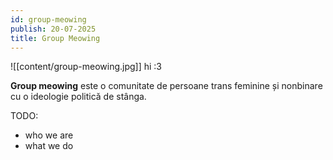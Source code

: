 ```yaml
---
id: group-meowing
publish: 20-07-2025
title: Group Meowing
---
```


![[content/group-meowing.jpg]] hi :3

**Group meowing** este o comunitate de persoane trans feminine și nonbinare cu o ideologie politică de stânga.

TODO:
- who we are
- what we do
